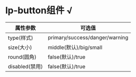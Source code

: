 # lp-button组件 √

属性参数     | 可选值
-------- | ----- 
type(样式)  | primary/success/danger/warning
 size(大小) | middle(默认)/big/small 
round(圆角)  | false(默认)/true 
disabled(禁用)  | false(默认)/true